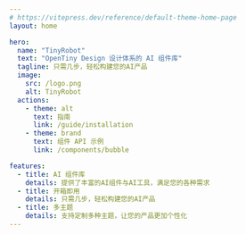 ```yaml
---
# https://vitepress.dev/reference/default-theme-home-page
layout: home

hero:
  name: "TinyRobot"
  text: "OpenTiny Design 设计体系的 AI 组件库"
  tagline: 只需几步，轻松构建您的AI产品
  image:
    src: /logo.png
    alt: TinyRobot
  actions:
    - theme: alt
      text: 指南
      link: /guide/installation
    - theme: brand
      text: 组件 API 示例
      link: /components/bubble

features:
  - title: AI 组件库
    details: 提供了丰富的AI组件与AI工具，满足您的各种需求
  - title: 开箱即用
    details: 只需几步，轻松构建您的AI产品
  - title: 多主题
    details: 支持定制多种主题，让您的产品更加个性化
---
```


